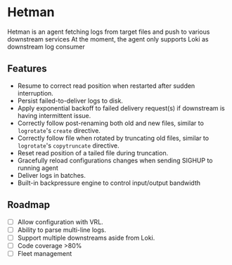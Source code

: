 # Hetman

Hetman is an agent fetching logs from target files and push to various downstream services
At the moment, the agent only supports Loki as downstream log consumer

## Features
* Resume to correct read position when restarted after sudden interruption.
* Persist failed-to-deliver logs to disk.
* Apply exponential backoff to failed delivery request(s) if downstream is having intermittent issue.
* Correctly follow post-renaming both old and new files, similar to `logrotate`'s `create` directive.
* Correctly follow file when rotated by truncating old files, similar to `logrotate`'s `copytruncate` directive.
* Reset read position of a tailed file during truncation.
* Gracefully reload configurations changes when sending SIGHUP to running agent
* Deliver logs in batches.
* Built-in backpressure engine to control input/output bandwidth  

## Roadmap
- [ ] Allow configuration with VRL.
- [ ] Ability to parse multi-line logs.
- [ ] Support multiple downstreams aside from Loki.
- [ ] Code coverage >80%
- [ ] Fleet management
